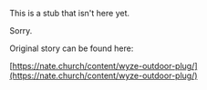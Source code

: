 

This is a stub that isn't here yet.

Sorry. 



Original story can be found here:

[https://nate.church/content/wyze-outdoor-plug/](https://nate.church/content/wyze-outdoor-plug/)


